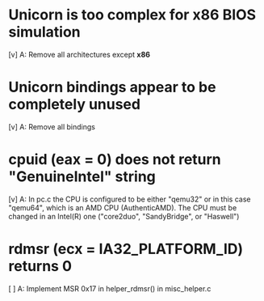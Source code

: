 # Unicorn is too complex for x86 BIOS simulation
[v] A: Remove all architectures except __x86__

# Unicorn bindings appear to be completely unused
[v] A: Remove all bindings

# cpuid (eax = 0) does not return "GenuineIntel" string
[v] A: In pc.c the CPU is configured to be either "qemu32" or in this case "qemu64", which is an AMD CPU (AuthenticAMD). The CPU must be changed in an Intel(R) one ("core2duo", "SandyBridge", or "Haswell")

# rdmsr (ecx = IA32_PLATFORM_ID) returns 0
[ ] A: Implement MSR 0x17 in helper_rdmsr() in misc_helper.c